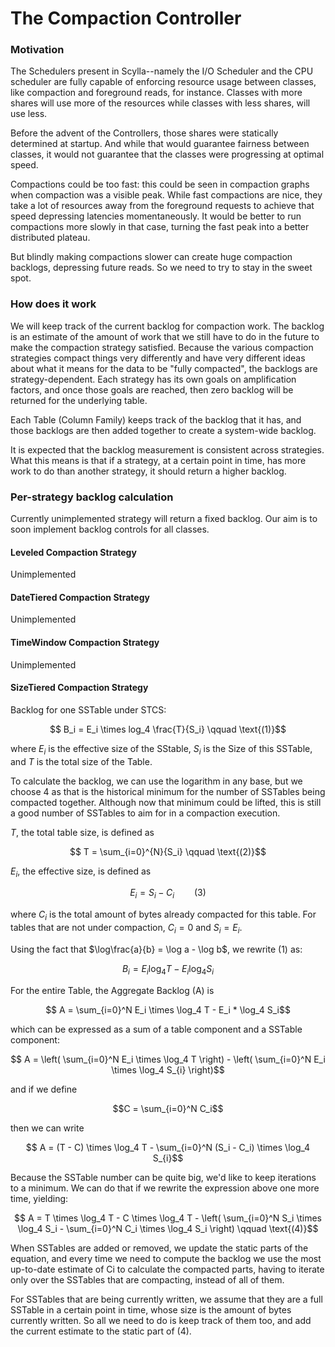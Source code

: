 # The Compaction Controller

### Motivation

The Schedulers present in Scylla--namely the I/O Scheduler and the CPU scheduler are fully capable
of enforcing resource usage between classes, like compaction and foreground reads, for instance.
Classes with more shares will use more of the resources while classes with less shares, will use
less.

Before the advent of the Controllers, those shares were statically determined at startup. And while
that would guarantee fairness between classes, it would not guarantee that the classes were
progressing at optimal speed.

Compactions could be too fast: this could be seen in compaction graphs when compaction was a visible
peak. While fast compactions are nice, they take a lot of resources away from the foreground requests
to achieve that speed depressing latencies momentaneously. It would be better to run compactions
more slowly in that case, turning the fast peak into a better distributed plateau.

But blindly making compactions slower can create huge compaction backlogs, depressing future reads.
So we need to try to stay in the sweet spot.

### How does it work

We will keep track of the current backlog for compaction work. The backlog is an estimate of the
amount of work that we still have to do in the future to make the compaction strategy satisfied. Because the various
compaction strategies compact things very differently and have very different ideas about what it
means for the data to be "fully compacted", the backlogs are strategy-dependent.
Each strategy has its own goals on amplification factors, and once those goals are reached, then zero backlog
will be returned for the underlying table.

Each Table (Column Family) keeps track of the backlog that it has, and those backlogs are then added
together to create a system-wide backlog.

It is expected that the backlog measurement is consistent across strategies. What this means is
that if a strategy, at a certain point in time, has more work to do than another strategy, it should
return a higher backlog.

### Per-strategy backlog calculation

Currently unimplemented strategy will return a fixed backlog. Our aim is to soon implement backlog
controls for all classes.

#### Leveled Compaction Strategy

Unimplemented

#### DateTiered Compaction Strategy

Unimplemented

#### TimeWindow Compaction Strategy

Unimplemented

#### SizeTiered Compaction Strategy

Backlog for one SSTable under STCS:


```math
  B_i = E_i \times log_4 \frac{T}{S_i}   \qquad \text{(1)}
```

where $E_i$ is the effective size of the SStable, $S_i$ is the Size of this SSTable, and $T$ is the total
size of the Table.

To calculate the backlog, we can use the logarithm in any base, but we choose 4 as that is the
historical minimum for the number of SSTables being compacted together. Although now that minimum
could be lifted, this is still a good number of SSTables to aim for in a compaction execution.

$T$, the total table size, is defined as

```math
  T = \sum_{i=0}^{N}{S_i}    \qquad \text{(2)}
```

$E_i$, the effective size, is defined as

```math
  E_i = S_i - C_i    \qquad \text{(3)}
```

where $C_i$ is the total amount of bytes already compacted for this table.
For tables that are not under compaction, $C_i = 0$ and $S_i = E_i$.

Using the fact that $\log\frac{a}{b} = \log a - \log b$, we rewrite (1) as:

```math
  B_i = E_i \log_4 T - E_i \log_4 S_{i}
```

For the entire Table, the Aggregate Backlog (A) is

```math
  A = \sum_{i=0}^N E_i \times \log_4 T - E_i * \log_4 S_i
```

which can be expressed as a sum of a table component and a SSTable component:

```math
  A = \left( \sum_{i=0}^N E_i \times \log_4 T \right) - \left( \sum_{i=0}^N E_i \times \log_4 S_{i} \right)
```

and if we define

```math
C = \sum_{i=0}^N C_i
```

then we can write

```math
  A = (T - C) \times \log_4 T - \sum_{i=0}^N (S_i - C_i) \times \log_4 S_{i}
```

Because the SSTable number can be quite big, we'd like to keep iterations to a minimum.  We can do
that if we rewrite the expression above one more time, yielding:

```math
  A = T \times \log_4 T - C \times \log_4 T - \left( \sum_{i=0}^N S_i \times \log_4 S_i - \sum_{i=0}^N C_i \times \log_4 S_i \right)   \qquad \text{(4)}
```

When SSTables are added or removed, we update the static parts of the equation, and every time we
need to compute the backlog we use the most up-to-date estimate of Ci to calculate the compacted
parts, having to iterate only over the SSTables that are compacting, instead of all of them.

For SSTables that are being currently written, we assume that they are a full SSTable in a certain
point in time, whose size is the amount of bytes currently written. So all we need to do is keep
track of them too, and add the current estimate to the static part of (4).
